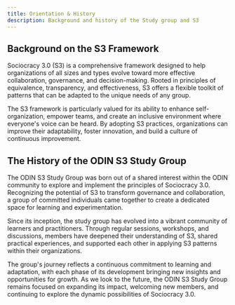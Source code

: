 ```yaml
---
title: Orientation & History
description: Background and history of the Study group and S3
---
```



<!-- # **Orientation & History** -->

## Background on the S3 Framework

Sociocracy 3.0 (S3) is a comprehensive framework designed to help organizations of all sizes and types evolve toward more effective collaboration, governance, and decision-making. Rooted in principles of equivalence, transparency, and effectiveness, S3 offers a flexible toolkit of patterns that can be adapted to the unique needs of any group.

The S3 framework is particularly valued for its ability to enhance self-organization, empower teams, and create an inclusive environment where everyone's voice can be heard. By adopting S3 practices, organizations can improve their adaptability, foster innovation, and build a culture of continuous improvement.

## The History of the ODIN S3 Study Group

The ODIN S3 Study Group was born out of a shared interest within the ODIN community to explore and implement the principles of Sociocracy 3.0. Recognizing the potential of S3 to transform governance and collaboration, a group of committed individuals came together to create a dedicated space for learning and experimentation.

Since its inception, the study group has evolved into a vibrant community of learners and practitioners. Through regular sessions, workshops, and discussions, members have deepened their understanding of S3, shared practical experiences, and supported each other in applying S3 patterns within their organizations.

The group's journey reflects a continuous commitment to learning and adaptation, with each phase of its development bringing new insights and opportunities for growth. As we look to the future, the ODIN S3 Study Group remains focused on expanding its impact, welcoming new members, and continuing to explore the dynamic possibilities of Sociocracy 3.0.